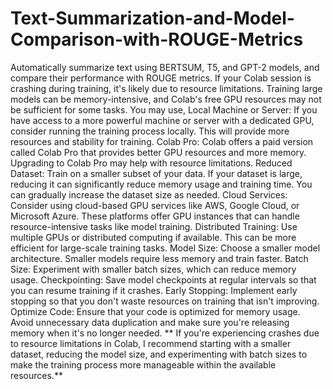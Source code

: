 # Text-Summarization-and-Model-Comparison-with-ROUGE-Metrics
Automatically summarize text using BERTSUM, T5, and GPT-2 models, and compare their performance with ROUGE metrics.
If your Colab session is crashing during training, it's likely due to resource limitations. Training large models can be memory-intensive, and Colab's free GPU resources may not be sufficient for some tasks.
You may use, 
Local Machine or Server: If you have access to a more powerful machine or server with a dedicated GPU, consider running the training process locally. This will provide more resources and stability for training.
Colab Pro: Colab offers a paid version called Colab Pro that provides better GPU resources and more memory. Upgrading to Colab Pro may help with resource limitations.
Reduced Dataset: Train on a smaller subset of your data. If your dataset is large, reducing it can significantly reduce memory usage and training time. You can gradually increase the dataset size as needed.
Cloud Services: Consider using cloud-based GPU services like AWS, Google Cloud, or Microsoft Azure. These platforms offer GPU instances that can handle resource-intensive tasks like model training.
Distributed Training: Use multiple GPUs or distributed computing if available. This can be more efficient for large-scale training tasks.
Model Size: Choose a smaller model architecture. Smaller models require less memory and train faster.
Batch Size: Experiment with smaller batch sizes, which can reduce memory usage.
Checkpointing: Save model checkpoints at regular intervals so that you can resume training if it crashes.
Early Stopping: Implement early stopping so that you don't waste resources on training that isn't improving.
Optimize Code: Ensure that your code is optimized for memory usage. Avoid unnecessary data duplication and make sure you're releasing memory when it's no longer needed.
**
If you're experiencing crashes due to resource limitations in Colab, I recommend starting with a smaller dataset, reducing the model size, and experimenting with batch sizes to make the training process more manageable within the available resources.**
